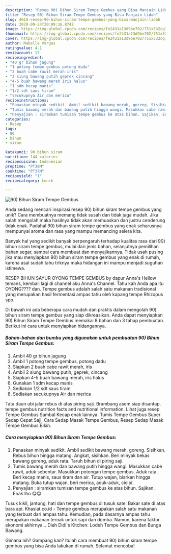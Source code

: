 ```yaml
---
description: "Resep 90) Bihun Siram Tempe Gembus yang Bisa Manjain Lidah"
title: "Resep 90) Bihun Siram Tempe Gembus yang Bisa Manjain Lidah"
slug: 4019-resep-90-bihun-siram-tempe-gembus-yang-bisa-manjain-lidah
date: 2020-09-24T20:09:16.874Z
image: https://img-global.cpcdn.com/recipes/fe2431a13d9be702/751x532cq70/90-bihun-siram-tempe-gembus-foto-resep-utama.jpg
thumbnail: https://img-global.cpcdn.com/recipes/fe2431a13d9be702/751x532cq70/90-bihun-siram-tempe-gembus-foto-resep-utama.jpg
cover: https://img-global.cpcdn.com/recipes/fe2431a13d9be702/751x532cq70/90-bihun-siram-tempe-gembus-foto-resep-utama.jpg
author: Mabelle Vargas
ratingvalue: 4.1
reviewcount: 13
recipeingredient:
- "40 gr bihun jagung"
- "1 potong tempe gembus potong dadu"
- "2 buah cabe rawit merah iris"
- "2 siung bawang putih geprek cincang"
- "4-5 buah bawang merah iris halus"
- "1 sdm kecap manis"
- "1/2 sdt saus tiram"
- "secukupnya Air dan merica"
recipeinstructions:
- "Panaskan minyak sedikit. Ambil sedikit bawang merah, goreng. Sisihkan. Rebus bihun hingga matang. Angkat, sisihkan. Beri minyak bekas bawang goreng, aduk rata. Taruh bihun di piring saji."
- "Tumis bawang merah dan bawang putih hingga wangi. Masukkan cabe rawit, aduk sebentar. Masukkan potongan tempe gembus. Aduk rata. Beri kecap manis, saus tiram dan air. Tutup wajan, biarkan hingga matang. Buka tutup wajan, beri merica, aduk-aduk, cicipi."
- "Penyajian : siramkan tumisan tempe gembus ke atas bihun. Sajikan. Enak lho 😋😋"
categories:
- Resep
tags:
- 90
- bihun
- siram

katakunci: 90 bihun siram 
nutrition: 144 calories
recipecuisine: Indonesian
preptime: "PT30M"
cooktime: "PT37M"
recipeyield: "1"
recipecategory: Lunch

---
```



![90) Bihun Siram Tempe Gembus](https://img-global.cpcdn.com/recipes/fe2431a13d9be702/751x532cq70/90-bihun-siram-tempe-gembus-foto-resep-utama.jpg)

Anda sedang mencari inspirasi resep 90) bihun siram tempe gembus yang unik? Cara membuatnya memang tidak susah dan tidak juga mudah. Jika salah mengolah maka hasilnya tidak akan memuaskan dan justru cenderung tidak enak. Padahal 90) bihun siram tempe gembus yang enak seharusnya mempunyai aroma dan rasa yang mampu memancing selera kita.

Banyak hal yang sedikit banyak berpengaruh terhadap kualitas rasa dari 90) bihun siram tempe gembus, mulai dari jenis bahan, selanjutnya pemilihan bahan segar, sampai cara membuat dan menyajikannya. Tidak usah pusing jika mau menyiapkan 90) bihun siram tempe gembus yang enak di rumah, karena asal sudah tahu triknya maka hidangan ini mampu menjadi suguhan istimewa.

RESEP BIHUN SAYUR OYONG TEMPE GEMBUS by dapur Anna&#39;s Hellow temans, kembali lagi di channel aku Anna&#39;s Channel. Tahu kah Anda apa itu OYONG???? dan. Tempe gembus adalah salah satu makanan tradisional yang merupakan hasil fermentasi ampas tahu oleh kapang tempe Rhizopus spp.


Di bawah ini ada beberapa cara mudah dan praktis dalam mengolah 90) bihun siram tempe gembus yang siap dikreasikan. Anda dapat menyiapkan 90) Bihun Siram Tempe Gembus memakai 8 bahan dan 3 tahap pembuatan. Berikut ini cara untuk menyiapkan hidangannya.

<!--inarticleads1-->

##### Bahan-bahan dan bumbu yang digunakan untuk pembuatan 90) Bihun Siram Tempe Gembus:

1. Ambil 40 gr bihun jagung
1. Ambil 1 potong tempe gembus, potong dadu
1. Siapkan 2 buah cabe rawit merah, iris
1. Ambil 2 siung bawang putih, geprek, cincang
1. Siapkan 4-5 buah bawang merah, iris halus
1. Gunakan 1 sdm kecap manis
1. Sediakan 1/2 sdt saus tiram
1. Sediakan secukupnya Air dan merica


Tata daun ubi jalar rebus di atas piring saji. Brambang asem siap disantap. tempe gembus nutrition facts and nutritional information. Lihat juga resep Tempe Gembus Sambal Kecap enak lainnya. Tumis Tempe Gembus Super Sedap Cepat Saji, Cara Sedap Masak Tempe Gembus, Resep Sedap Masak Tempe Gembus Bikin. 

<!--inarticleads2-->

##### Cara menyiapkan 90) Bihun Siram Tempe Gembus:

1. Panaskan minyak sedikit. Ambil sedikit bawang merah, goreng. Sisihkan. Rebus bihun hingga matang. Angkat, sisihkan. Beri minyak bekas bawang goreng, aduk rata. Taruh bihun di piring saji.
1. Tumis bawang merah dan bawang putih hingga wangi. Masukkan cabe rawit, aduk sebentar. Masukkan potongan tempe gembus. Aduk rata. Beri kecap manis, saus tiram dan air. Tutup wajan, biarkan hingga matang. Buka tutup wajan, beri merica, aduk-aduk, cicipi.
1. Penyajian : siramkan tumisan tempe gembus ke atas bihun. Sajikan. Enak lho 😋😋


Tusuk kikil, jantung, hati dan tempe gembus di tusuk sate. Bakar sate di atas bara api. Khasiat.co.id - Tempe gembus merupakan salah satu makanan yang terbuat dari ampas tahu. Kemudian, pada dasarnya ampas tahu merupakan makanan ternak untuk sapi dan domba. Namun, karena faktor ekonomi akhirnya… Diah Didi&#39;s Kitchen: Lodeh Tempe Gembus dan Bunga Bawang. 

Gimana nih? Gampang kan? Itulah cara membuat 90) bihun siram tempe gembus yang bisa Anda lakukan di rumah. Selamat mencoba!
